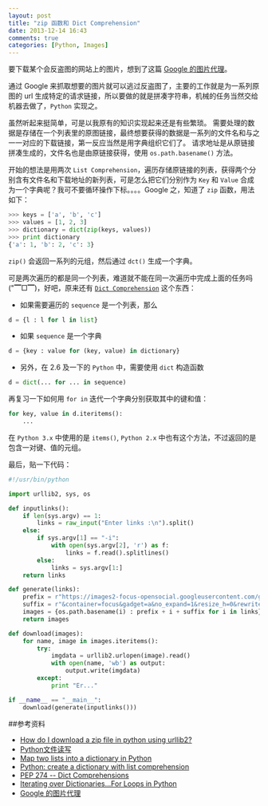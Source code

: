 ```yaml
---
layout: post
title: "zip 函数和 Dict Comprehension"
date: 2013-12-14 16:43
comments: true
categories: [Python, Images]
---
```


要下载某个会反盗图的网站上的图片，想到了这篇 [Google 的图片代理][img_proxy]。   

通过 Google 来抓取想要的图片就可以逃过反盗图了，主要的工作就是为一系列原图的 url 生成特定的请求链接，所以要做的就是拼凑字符串，机械的任务当然交给机器去做了，`Python` 实现之。   

虽然听起来挺简单，可是以我原有的知识实现起来还是有些繁琐。 需要处理的数据是存储在一个列表里的原图链接，最终想要获得的数据是一系列的文件名和与之一一对应的下载链接，第一反应当然是用字典组织它们了。 请求地址是从原链接拼凑生成的，文件名也是由原链接获得，使用 `os.path.basename()` 方法。   

开始的想法是用两次 `List Comprehension`，遍历存储原链接的列表，获得两个分别含有文件名和下载地址的新列表，可是怎么把它们分别作为 `Key` 和 `Value` 合成为一个字典呢？我可不要循环操作下标。。。。Google 之，知道了 `zip` 函数，用法如下：
```python
>>> keys = ['a', 'b', 'c']
>>> values = [1, 2, 3]
>>> dictionary = dict(zip(keys, values))
>>> print dictionary
{'a': 1, 'b': 2, 'c': 3}
```   
`zip()` 会返回一系列的元组，然后通过 `dct()` 生成一个字典。

可是两次遍历的都是同一个列表，难道就不能在同一次遍历中完成上面的任务吗 ("▔□▔)，好吧，原来还有 [`Dict Comprehension`][pep274] 这个东西：   

- 如果需要遍历的 `sequence` 是一个列表，那么
```python
d = {l : l for l in list}
```
- 如果 `sequence` 是一个字典
```python
d = {key : value for (key, value) in dictionary}
```
- 另外，在 2.6 及一下的 `Python` 中，需要使用 `dict` 构造函数
```python
d = dict(... for ... in sequence)
```   


再复习一下如何用 `for in` 迭代一个字典分别获取其中的键和值：
```python
for key, value in d.iteritems():
    ...
```
在 `Python 3.x` 中使用的是 `items()`, `Python 2.x` 中也有这个方法，不过返回的是包含一对键、值的元组。   

最后，贴一下代码：
```python
#!/usr/bin/python

import urllib2, sys, os

def inputlinks():
    if len(sys.argv) == 1:
        links = raw_input("Enter links :\n").split()
    else:
        if sys.argv[1] == "-i":
            with open(sys.argv[2], 'r') as f:
                links = f.read().splitlines()
        else:
            links = sys.argv[1:]
    return links

def generate(links):
    prefix = r"https://images2-focus-opensocial.googleusercontent.com/gadgets/proxy?url="
    suffix = r"&container=focus&gadget=a&no_expand=1&resize_h=0&rewriteMime=image%2F*"
    images = {os.path.basename(i) : prefix + i + suffix for i in links}
    return images

def download(images):
    for name, image in images.iteritems():
        try:
            imgdata = urllib2.urlopen(image).read()
            with open(name, 'wb') as output:
                output.write(imgdata)
        except:
            print "Er..."

if __name__ == "__main__":
    download(generate(inputlinks()))
```


##参考资料
- [How do I download a zip file in python using urllib2?][basename]
- [Python文件读写][split_lines]
- [Map two lists into a dictionary in Python][zip]
- [Python: create a dictionary with list comprehension][dict]
- [PEP 274 -- Dict Comprehensions][pep274]
- [Iterating over Dictionaries…For Loops in Python][iterate]
- [Google 的图片代理][img_proxy]



[img_proxy]: http://qixinglu.com/post/google_image_proxy.html
[pep274]: http://www.python.org/dev/peps/pep-0274/
[basename]: http://stackoverflow.com/a/4028894/1436873
[split_lines]: http://www.cnblogs.com/cacique/archive/2012/08/02/2617440.html
[zip]: http://stackoverflow.com/a/209854/1436873
[dict]: http://stackoverflow.com/a/1747827/1436873
[iterate]: http://stackoverflow.com/a/3294899/1436873